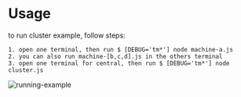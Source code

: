 # Usage

to run cluster example, follow steps:

```
1. open one terminal, then run $ [DEBUG='tm*'] node machine-a.js
2. you can also run machine-[b,c,d].js in the others terminal
3. open one terminal for central, then run $ [DEBUG='tm*'] node cluster.js
```

![running-example]()